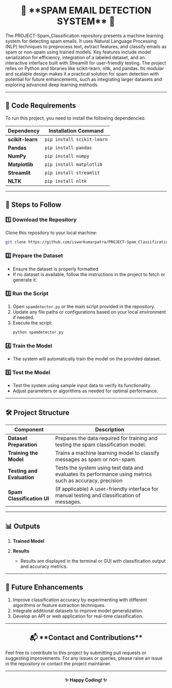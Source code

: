 <h1 align="center">📧 **SPAM EMAIL DETECTION SYSTEM** 🚫</h1>

The PROJECT-Spam_Classification repository presents a machine learning system for detecting spam emails. It uses Natural Language Processing (NLP) techniques to preprocess text, extract features, and classify emails as spam or non-spam using trained models. Key features include model serialization for efficiency, integration of a labeled dataset, and an interactive interface built with Streamlit for user-friendly testing. The project relies on Python and libraries like scikit-learn, nltk, and pandas. Its modular and scalable design makes it a practical solution for spam detection with potential for future enhancements, such as integrating larger datasets and exploring advanced deep learning methods.

---

## 🚀 **Code Requirements**

To run this project, you need to install the following dependencies:

| Dependency       | Installation Command               |
|-------------------|------------------------------------|
| **scikit-learn**  | `pip install scikit-learn`        |
| **Pandas**        | `pip install pandas`              |
| **NumPy**         | `pip install numpy`               |
| **Matplotlib**    | `pip install matplotlib`          |
| **Streamlit**     | `pip install streamlit`           |
| **NLTK**          | `pip install nltk`                |

---

## 📂 **Steps to Follow**

### 1️⃣ **Download the Repository**
Clone this repository to your local machine:
```bash
git clone https://github.com/iswarkumarpatra/PROJECT-Spam_Classification.git
```

### 2️⃣ **Prepare the Dataset**
- Ensure the dataset is properly formatted 
- If no dataset is available, follow the instructions in the project to fetch or generate it.

### 3️⃣ **Run the Script**
1. Open `spamdetector.py` or the main script provided in the repository.
2. Update any file paths or configurations based on your local environment if needed.
3. Execute the script:
   ```bash
   python spamdetector.py
   ```

### 4️⃣ **Train the Model**
- The system will automatically train the model on the provided dataset.

### 5️⃣ **Test the Model**
- Test the system using sample input data to verify its functionality.
- Adjust parameters or algorithms as needed for optimal performance.

---

## 🛠️ **Project Structure**

| Component                | Description                                                                 |
|---------------------------|-----------------------------------------------------------------------------|
| **Dataset Preparation**   | Prepares the data required for training and testing the spam classification model. |
| **Training the Model**    | Trains a machine learning model to classify messages as spam or non-spam.  |
| **Testing and Evaluation**| Tests the system using test data and evaluates its performance using metrics such as accuracy, precision |
| **Spam Classification UI**| (If applicable) A user-friendly interface for manual testing and classification of messages. |

---

## 📊 **Outputs**

1. **Trained Model**  

2. **Results**  
   - Results are displayed in the terminal or GUI with classification output and accuracy metrics.



---

## 🌟 **Future Enhancements**

1. Improve classification accuracy by experimenting with different algorithms or feature extraction techniques.
2. Integrate additional datasets to improve model generalization.
3. Develop an API or web application for real-time classification.

---

<h2 align="center">📬 **Contact and Contributions**</h2>

Feel free to contribute to this project by submitting pull requests or suggesting improvements. For any issues or queries, please raise an issue in the repository or contact the project maintainer.

---

<h4 align="center">✨ Happy Coding! ✨</h4>
